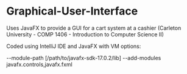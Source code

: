 # Graphical-User-Interface
Uses JavaFX to provide a GUI for a cart system at a cashier (Carleton University - COMP 1406 - Introduction to Computer Science II)


Coded using IntelliJ IDE and JavaFX with VM options:

--module-path [/path/to/javafx-sdk-17.0.2/lib] --add-modules javafx.controls,javafx.fxml
